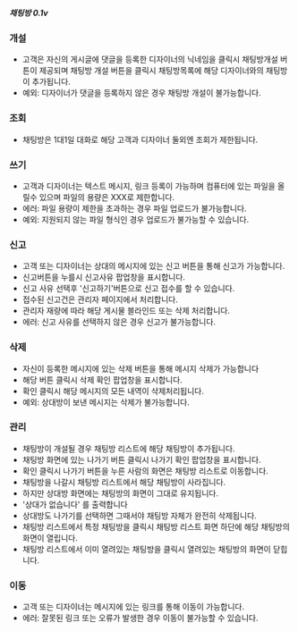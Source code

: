 ##### 채팅방  0.1v

### 개설

- 고객은 자신의 게시글에 댓글을 등록한 디자이너의 닉네임을 클릭시 채팅방개설 버튼이 제공되며 채팅방 개설 버튼을 클릭시 채팅방목록에 해당 디자이너와의 채팅방이 추가됩니다.
- 예외: 디자이너가 댓글을 등록하지 않은 경우 채팅방 개설이 불가능합니다.

### 조회

- 채팅방은 1대1일 대화로 해당 고객과 디자이너 둘외엔 조회가 제한됩니다.

### 쓰기

- 고객과 디자이너는 텍스트 메시지, 링크 등록이 가능하며 컴퓨터에 있는 파일을 올릴수 있으며 파일의 용량은 XXX로 제한합니다.
- 에러: 파일 용량이 제한을 초과하는 경우 파일 업로드가 불가능합니다.
- 예외: 지원되지 않는 파일 형식인 경우 업로드가 불가능할 수 있습니다.

### 신고

- 고객 또는 디자이너는 상대의 메시지에 있는 신고 버튼을 통해 신고가 가능합니다.
- 신고버튼을 누를시 신고사유 팝업창을 표시합니다.
- 신고 사유 선택후 '신고하기'버튼으로 신고 접수를 할 수 있습니다.
- 접수된 신고건은 관리자 페이지에서 처리합니다.
- 관리자 재량에 따라 해당 게시물 블라인드 또는 삭제 처리합니다.
- 에러: 신고 사유를 선택하지 않은 경우 신고가 불가능합니다.

### 삭제

- 자신이 등록한 메시지에 있는 삭제 버튼을 통해 메시지 삭제가 가능합니다
- 해당 버튼 클릭시 삭제 확인 팝업창을 표시합니다.
- 확인 클릭시 해당 메시지의 모든 내역이 삭제처리됩니다.
- 예외: 상대방이 보낸 메시지는 삭제가 불가능합니다.

### 관리

- 채팅방이 개설될 경우 채팅방 리스트에 해당 채팅방이 추가됩니다.
- 채팅방 화면에 있는 나가기 버튼 클릭시 나가기 확인 팝업창을 표시합니다.
- 확인 클릭시 나가기 버튼을 누른 사람의 화면은 채팅방 리스트로 이동합니다.
- 채팅방을 나갈시 채팅방 리스트에서 해당 채팅방이 사라집니다.
- 하지만 상대방 화면에는 채팅방의 화면이 그대로 유지됩니다.
- '상대가 없습니다' 를 출력합니다
- 상대방도 나가기를 선택하면 그때서야 채팅방 자체가 완전히 삭제됩니다.
- 채팅방 리스트에서 특정 채팅방을 클릭시 채팅방 리스트 화면 하단에 해당 채팅방의 
화면이 열립니다.
- 채팅방 리스트에서 이미 열려있는 채팅방을 클릭시 열려있는 채팅방의 화면이 닫힙니다.


### 이동

- 고객 또는 디자이너는 메시지에 있는 링크를 통해 이동이 가능합니다.
- 에러: 잘못된 링크 또는 오류가 발생한 경우 이동이 불가능할 수 있습니다.

